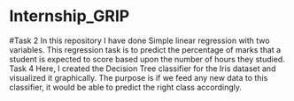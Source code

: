 # Internship_GRIP
#Task 2
In this repository I have done Simple linear regression with two variables.
This regression task is to predict the percentage of
marks that a student is expected to score based upon the
number of hours they studied.
Task 4
Here, I created the Decision Tree classifier for the Iris dataset and visualized it graphically. The purpose is if we feed any new data to this classifier, it would be able to predict the right class accordingly.
